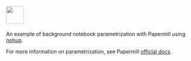 # <a href="https://github.com/nteract/papermill"><img src="https://media.githubusercontent.com/media/nteract/logos/master/nteract_papermill/exports/images/png/papermill_logo_wide.png" height="48px" /></a>

An example of background notebook parametrization with Papermill using [nohup](https://www.gnu.org/software/coreutils/manual/html_node/nohup-invocation.html#nohup-invocation).

For more information on parametrization, see Papermill [official docs](https://papermill.readthedocs.io/en/latest/).
